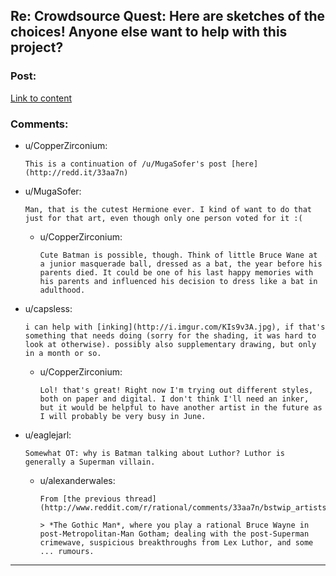 ## Re: Crowdsource Quest: Here are sketches of the choices! Anyone else want to help with this project?

### Post:

[Link to content](http://i.imgur.com/Ku2Jqq2.jpg)

### Comments:

- u/CopperZirconium:
  ```
  This is a continuation of /u/MugaSofer's post [here](http://redd.it/33aa7n)
  ```

- u/MugaSofer:
  ```
  Man, that is the cutest Hermione ever. I kind of want to do that just for that art, even though only one person voted for it :(
  ```

  - u/CopperZirconium:
    ```
    Cute Batman is possible, though. Think of little Bruce Wane at a junior masquerade ball, dressed as a bat, the year before his parents died. It could be one of his last happy memories with his parents and influenced his decision to dress like a bat in adulthood.
    ```

- u/capsless:
  ```
  i can help with [inking](http://i.imgur.com/KIs9v3A.jpg), if that's something that needs doing (sorry for the shading, it was hard to look at otherwise). possibly also supplementary drawing, but only in a month or so.
  ```

  - u/CopperZirconium:
    ```
    Lol! that's great! Right now I'm trying out different styles, both on paper and digital. I don't think I'll need an inker, but it would be helpful to have another artist in the future as I will probably be very busy in June.
    ```

- u/eaglejarl:
  ```
  Somewhat OT: why is Batman talking about Luthor? Luthor is generally a Superman villain.
  ```

  - u/alexanderwales:
    ```
    From [the previous thread](http://www.reddit.com/r/rational/comments/33aa7n/bstwip_artists_roll_call_crowdsource_quest/):

    > *The Gothic Man*, where you play a rational Bruce Wayne in post-Metropolitan-Man Gotham; dealing with the post-Superman crimewave, suspicious breakthroughs from Lex Luthor, and some ... rumours.
    ```

---

